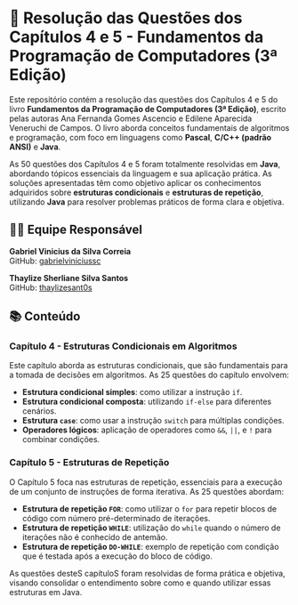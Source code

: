 # 📘 Resolução das Questões dos Capítulos 4 e 5 - Fundamentos da Programação de Computadores (3ª Edição)

Este repositório contém a resolução das questões dos Capítulos 4 e 5 do livro **Fundamentos da Programação de Computadores (3ª Edição)**, escrito pelas autoras Ana Fernanda Gomes Ascencio e Edilene Aparecida Veneruchi de Campos. O livro aborda conceitos fundamentais de algoritmos e programação, com foco em linguagens como **Pascal**, **C/C++ (padrão ANSI)** e **Java**.

As 50 questões dos Capítulos 4 e 5 foram totalmente resolvidas em **Java**, abordando tópicos essenciais da linguagem e sua aplicação prática. As soluções apresentadas têm como objetivo aplicar os conhecimentos adquiridos sobre **estruturas condicionais** e **estruturas de repetição**, utilizando **Java** para resolver problemas práticos de forma clara e objetiva.

## 👩‍💻 Equipe Responsável

**Gabriel Vinicius da Silva Correia**  
GitHub: [gabrielviniciussc](https://github.com/gabrielviniciussc)

**Thaylize Sherliane Silva Santos**  
GitHub: [thaylizesant0s](https://github.com/thaylizesant0s)

## 📚 Conteúdo

### Capítulo 4 - Estruturas Condicionais em Algoritmos
Este capítulo aborda as estruturas condicionais, que são fundamentais para a tomada de decisões em algoritmos. As 25 questões do capítulo envolvem:

- **Estrutura condicional simples**: como utilizar a instrução `if`.
- **Estrutura condicional composta**: utilizando `if-else` para diferentes cenários.
- **Estrutura `case`**: como usar a instrução `switch` para múltiplas condições.
- **Operadores lógicos**: aplicação de operadores como `&&`, `||`, e `!` para combinar condições.


### Capítulo 5 - Estruturas de Repetição
O Capítulo 5 foca nas estruturas de repetição, essenciais para a execução de um conjunto de instruções de forma iterativa. As 25 questões abordam:

- **Estrutura de repetição `FOR`**: como utilizar o `for` para repetir blocos de código com número pré-determinado de iterações.
- **Estrutura de repetição `WHILE`**: utilização do `while` quando o número de iterações não é conhecido de antemão.
- **Estrutura de repetição `DO-WHILE`**: exemplo de repetição com condição que é testada após a execução do bloco de código.

As questões desteS capítuloS foram resolvidas de forma prática e objetiva, visando consolidar o entendimento sobre como e quando utilizar essas estruturas em Java.
